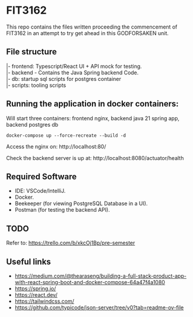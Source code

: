 # FIT3162

This repo contains the files written proceeding the commencement of FIT3162 in an attempt to try get ahead in this GODFORSAKEN unit.

## File structure

|- frontend: Typescript/React UI + API mock for testing.<br>
|- backend - Contains the Java Spring backend Code.<br>
|- db: startup sql scripts for postgres container<br>
|- scripts: tooling scripts

## Running the application in docker containers:

Will start three containers: frontend nginx, backend java 21 spring app, backend postgres db

`docker-compose up --force-recreate --build -d`

Access the nginx on:                http://localhost:80/

Check the backend server is up at:  http://localhost:8080/actuator/health

## Required Software

- IDE: VSCode/IntelliJ.
- Docker.
- Beekeeper (for viewing PostgreSQL Database in a UI).
- Postman (for testing the backend API).

## TODO

Refer to: https://trello.com/b/xkcOj1Bp/pre-semester

## Useful links

- https://medium.com/@thearaseng/building-a-full-stack-product-app-with-react-spring-boot-and-docker-compose-64a47f4a1080
- https://spring.io/
- https://react.dev/
- https://tailwindcss.com/
- https://github.com/typicode/json-server/tree/v0?tab=readme-ov-file
